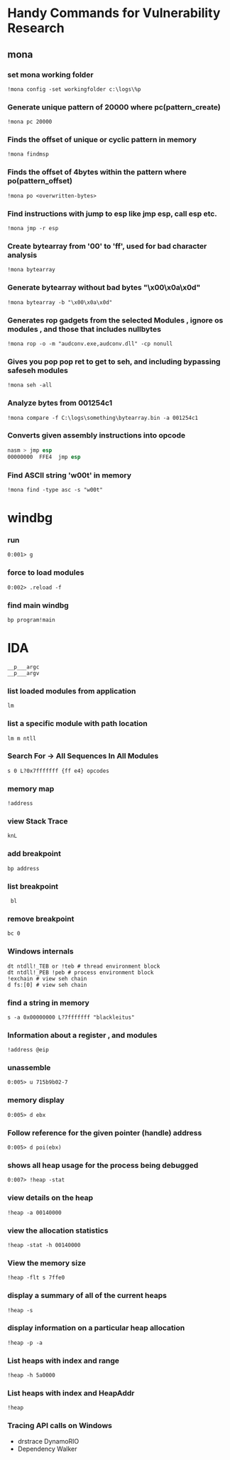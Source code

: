 # Handy Commands for Vulnerability Research

## mona

### set mona working folder
`!mona config -set workingfolder c:\logs\%p`

### Generate unique pattern of 20000 where pc(pattern_create)
`!mona pc 20000`

### Finds the offset of unique or cyclic pattern in memory
`!mona findmsp`

### Finds the offset of 4bytes within the pattern where po(pattern_offset)
`!mona po <overwritten-bytes>`

### Find instructions with jump to esp like jmp esp, call esp etc.
`!mona jmp -r esp`

### Create bytearray from '00' to 'ff', used for bad character analysis
`!mona bytearray`

### Generate bytearray without bad bytes "\x00\x0a\x0d"
`!mona bytearray -b "\x00\x0a\x0d"`

### Generates rop gadgets from the selected Modules , ignore os modules , and those that includes nullbytes
`!mona rop -o -m "audconv.exe,audconv.dll" -cp nonull`

### Gives you pop pop ret to get to seh, and including bypassing safeseh modules
`!mona seh -all`

### Analyze bytes from 001254c1
`!mona compare -f C:\logs\something\bytearray.bin -a 001254c1`

### Converts given assembly instructions into opcode
```asm
nasm > jmp esp
00000000  FFE4  jmp esp
```

### Find ASCII string 'w00t' in memory
`!mona find -type asc -s "w00t"`

# windbg

### run 

`0:001> g`

### force to load modules

```0:001> !sym noisy
0:002> .reload -f
```

### find main windbg
```u $exentry
bp program!main
```

# IDA 
```
__p___argc
__p___argv
```

### list loaded modules from application 
`lm`

###  list a specific module with path location 
`lm m ntll`

### Search For -> All Sequences In All Modules
`s 0 L?0x7fffffff {ff e4} opcodes`

### memory map 
`!address` 

### view Stack Trace 
`knL`

### add breakpoint
`bp address`

### list breakpoint

` bl`

### remove breakpoint

` bc 0 `

### Windows internals
```
dt ntdll!_TEB or !teb # thread environment block
dt ntdll!_PEB !peb # process environment block
!exchain # view seh chain
d fs:[0] # view seh chain
```

### find a string in memory
`s -a 0x00000000 L?7fffffff "blackleitus"`

### Information about a register , and modules
`!address @eip`

### unassemble 
`0:005> u 715b9b02-7`

### memory display
`0:005> d ebx`

### Follow reference for the given pointer (handle) address
`0:005> d poi(ebx)`

### shows all heap usage for the process being debugged
`0:007> !heap -stat`

### view details on the heap 
`!heap -a 00140000`

### view the allocation statistics
`!heap -stat -h 00140000`

### View the memory size
`!heap -flt s 7ffe0`

### display a summary of all of the current heaps
`!heap -s`

###  display information on a particular heap allocation
`!heap -p -a`

### List heaps with index and range
`!heap -h 5a0000 `

### List heaps with index and HeapAddr
`!heap`


### Tracing API calls on Windows

- drstrace DynamoRIO
- Dependency Walker
